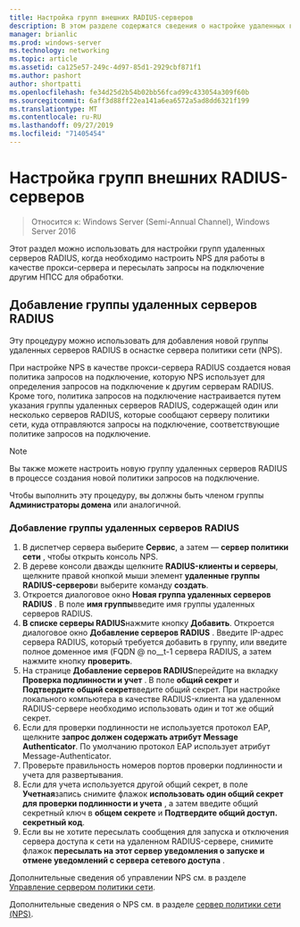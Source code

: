 ```yaml
---
title: Настройка групп внешних RADIUS-серверов
description: В этом разделе содержатся сведения о настройке удаленных групп серверов RADIUS на сервере политики сети в Windows Server 2016.
manager: brianlic
ms.prod: windows-server
ms.technology: networking
ms.topic: article
ms.assetid: ca125e57-249c-4d97-85d1-2929cbf871f1
ms.author: pashort
author: shortpatti
ms.openlocfilehash: fe34d25d2b54b02bb56fcad99c433054a309f60b
ms.sourcegitcommit: 6aff3d88ff22ea141a6ea6572a5ad8dd6321f199
ms.translationtype: MT
ms.contentlocale: ru-RU
ms.lasthandoff: 09/27/2019
ms.locfileid: "71405454"
---
```

# <a name="configure-remote-radius-server-groups"></a>Настройка групп внешних RADIUS-серверов

>Относится к: Windows Server (Semi-Annual Channel), Windows Server 2016

Этот раздел можно использовать для настройки групп удаленных серверов RADIUS, когда необходимо настроить NPS для работы в качестве прокси-сервера и пересылать запросы на подключение другим НПСС для обработки.

## <a name="add-a-remote-radius-server-group"></a>Добавление группы удаленных серверов RADIUS

Эту процедуру можно использовать для добавления новой группы удаленных серверов RADIUS в оснастке сервера политики сети (NPS).

При настройке NPS в качестве прокси-сервера RADIUS создается новая политика запросов на подключение, которую NPS использует для определения запросов на подключение к другим серверам RADIUS. Кроме того, политика запросов на подключение настраивается путем указания группы удаленных серверов RADIUS, содержащей один или несколько серверов RADIUS, которые сообщают серверу политики сети, куда отправляются запросы на подключение, соответствующие политике запросов на подключение.

>[!NOTE]
>Вы также можете настроить новую группу удаленных серверов RADIUS в процессе создания новой политики запросов на подключение.

Чтобы выполнить эту процедуру, вы должны быть членом группы **Администраторы домена** или аналогичной.

### <a name="to-add-a-remote-radius-server-group"></a>Добавление группы удаленных серверов RADIUS 

1. В диспетчер сервера выберите **Сервис**, а затем — **сервер политики сети** , чтобы открыть консоль NPS.
2. В дереве консоли дважды щелкните **RADIUS-клиенты и серверы**, щелкните правой кнопкой мыши элемент **удаленные группы RADIUS-серверов**и выберите команду **создать**.
3. Откроется диалоговое окно **Новая группа удаленных серверов RADIUS** . В поле **имя группы**введите имя группы удаленных серверов RADIUS.
4. **В списке серверы RADIUS**нажмите кнопку **Добавить**. Откроется диалоговое окно **Добавление серверов RADIUS** . Введите IP-адрес сервера RADIUS, который требуется добавить в группу, или введите полное доменное имя \(FQDN @ no__t-1 сервера RADIUS, а затем нажмите кнопку **проверить**.
5. На странице **Добавление серверов RADIUS**перейдите на вкладку **Проверка подлинности и учет** . В поле **общий секрет** и **Подтвердите общий секрет**введите общий секрет. При настройке локального компьютера в качестве RADIUS-клиента на удаленном RADIUS-сервере необходимо использовать один и тот же общий секрет.
6. Если для проверки подлинности не используется протокол EAP, щелкните **запрос должен содержать атрибут Message Authenticator**. По умолчанию протокол EAP использует атрибут Message-Authenticator.
7. Проверьте правильность номеров портов проверки подлинности и учета для развертывания.
8. Если для учета используется другой общий секрет, в поле **Учетная**запись снимите флажок **использовать один общий секрет для проверки подлинности и учета** , а затем введите общий секретный ключ в **общем секрете** и **Подтвердите общий доступ. секретный код**.
9. Если вы не хотите пересылать сообщения для запуска и отключения сервера доступа к сети на удаленном RADIUS-сервере, снимите флажок **пересылать на этот сервер уведомления о запуске и отмене уведомлений с сервера сетевого доступа** .

Дополнительные сведения об управлении NPS см. в разделе [Управление сервером политики сети](nps-manage-top.md).

Дополнительные сведения о NPS см. в разделе [сервер политики сети (NPS)](nps-top.md).

